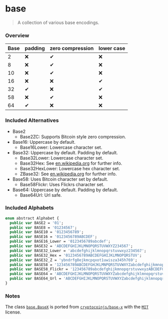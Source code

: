 # base
> A collection of various base encodings.

### Overview
| Base  | padding | zero compression | lower case |
|- |- |- |-
| 2 | ❌ | ✔ | ❌ |
| 8 | ❌ | ✔ | ❌ |
| 10| ❌ | ✔ | ❌ |
| 16| ❌ | ❌| ✔  |
| 32| ✔  | ❌| ✔  |
| 58| ❌ | ✔ | ❌ |
| 64| ✔  | ❌| ❌ |

### Included Alternatives
- Base2
    + Base2ZC: Supports Bitcoin style zero compression.
- Base16: Uppercase by default.
    + Base16Lower: Lowercase character set.
- Base32: Uppercase by default. Padding by default.
    + Base32Lower: Lowercase character set.
    + Base32Hex: See [en.wikipedia.org](https://en.wikipedia.org/wiki/Base32#base32hex) for further info.
    + Base32HexLower: Lowercase hex character set.
    + ZBase32: See [en.wikipedia.org](https://en.wikipedia.org/wiki/Base32#z-base-32) for further info.
- Base58: Uses Bitcoin character set by default.
    + Base58Flickr: Uses Flickrs character set.
- Base64: Uppercase by default. Padding by default.
    + Base64Url: Url safe.

### Included Alphabets

```Haxe
enum abstract Alphabet {
  public var BASE2 = '01';
  public var BASE8 = '01234567';
  public var BASE10 = '0123456789';
  public var BASE16 = '0123456789ABCDEF';
  public var BASE16_Lower = '0123456789abcdef';
  public var BASE32 = 'ABCDEFGHIJKLMNOPQRSTUVWXYZ234567';
  public var BASE32_Lower = 'abcdefghijklmnopqrstuvwxyz234567';
  public var BASE32_Hex = '0123456789ABCDEFGHIJKLMNOPQRSTUV';
  public var BASE32_Z = 'ybndrfg8ejkmcpqxot1uwisza345h769';
  public var BASE58 = '123456789ABCDEFGHJKLMNPQRSTUVWXYZabcdefghijkmnopqrstuvwxyz';
  public var BASE58_Flickr = '123456789abcdefghijkmnopqrstuvwxyzABCDEFGHJKLMNPQRSTUVWXYZ';
  public var BASE64 = 'ABCDEFGHIJKLMNOPQRSTUVWXYZabcdefghijklmnopqrstuvwxyz0123456789+/';
  public var BASE64_Url = 'ABCDEFGHIJKLMNOPQRSTUVWXYZabcdefghijklmnopqrstuvwxyz0123456789-_';
}
```

### Notes

The class [`base.BaseX`](https://github.com/skial/base/blob/master/src/base/BaseX.hx) is ported from [`cryptocoinjs/base-x`](https://github.com/cryptocoinjs/base-x) with the [`MIT`](https://github.com/cryptocoinjs/base-x#license-mit) license.